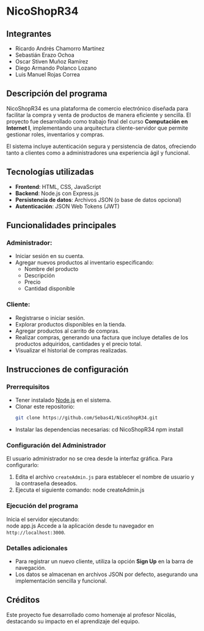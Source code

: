 # NicoShopR34

## Integrantes

- Ricardo Andrés Chamorro Martínez  
- Sebastián Erazo Ochoa  
- Oscar Stiven Muñoz Ramírez  
- Diego Armando Polanco Lozano  
- Luis Manuel Rojas Correa  

## Descripción del programa

NicoShopR34 es una plataforma de comercio electrónico diseñada para facilitar la compra y venta de productos de manera eficiente y sencilla. El proyecto fue desarrollado como trabajo final del curso **Computación en Internet I**, implementando una arquitectura cliente-servidor que permite gestionar roles, inventarios y compras.  

El sistema incluye autenticación segura y persistencia de datos, ofreciendo tanto a clientes como a administradores una experiencia ágil y funcional.  

## Tecnologías utilizadas

- **Frontend**: HTML, CSS, JavaScript  
- **Backend**: Node.js con Express.js  
- **Persistencia de datos**: Archivos JSON (o base de datos opcional)  
- **Autenticación**: JSON Web Tokens (JWT)  

## Funcionalidades principales

### Administrador:
- Iniciar sesión en su cuenta.  
- Agregar nuevos productos al inventario especificando:  
  - Nombre del producto  
  - Descripción  
  - Precio  
  - Cantidad disponible  

### Cliente:
- Registrarse o iniciar sesión.  
- Explorar productos disponibles en la tienda.  
- Agregar productos al carrito de compras.  
- Realizar compras, generando una factura que incluye detalles de los productos adquiridos, cantidades y el precio total.  
- Visualizar el historial de compras realizadas.  

## Instrucciones de configuración

### Prerrequisitos
- Tener instalado [Node.js](https://nodejs.org/) en el sistema.  
- Clonar este repositorio:
  ```bash
  git clone https://github.com/Sebas41/NicoShopR34.git
  
- Instalar las dependencias necesarias:
  cd NicoShopR34
  npm install

### Configuración del Administrador
El usuario administrador no se crea desde la interfaz gráfica. Para configurarlo:  
1. Edita el archivo `createAdmin.js` para establecer el nombre de usuario y la contraseña deseados.  
2. Ejecuta el siguiente comando:
node createAdmin.js

### Ejecución del programa
Inicia el servidor ejecutando:  
node app.js
Accede a la aplicación desde tu navegador en `http://localhost:3000`.

### Detalles adicionales
- Para registrar un nuevo cliente, utiliza la opción **Sign Up** en la barra de navegación.  
- Los datos se almacenan en archivos JSON por defecto, asegurando una implementación sencilla y funcional.

## Créditos
Este proyecto fue desarrollado como homenaje al profesor Nicolás, destacando su impacto en el aprendizaje del equipo.

